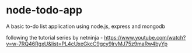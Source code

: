# node-todo-app
A basic to-do list application using node.js, express and mongodb

following the tutorial series by netninja - https://www.youtube.com/watch?v=w-7RQ46RgxU&list=PL4cUxeGkcC9gcy9lrvMJ75z9maRw4byYp

